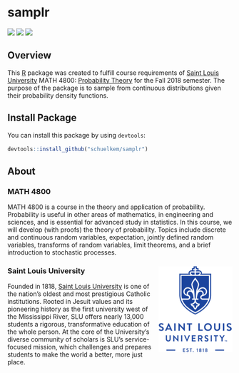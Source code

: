 # samplr
[![](https://img.shields.io/badge/MATH-4800-brightgreen.svg)](https://github.com/schuelkem/samplr/)
[![](https://img.shields.io/badge/status-under%20development-red.svg)](https://github.com/schuelkem/samplr/)
[![](https://img.shields.io/github/last-commit/schuelkem/samplr.svg)](https://github.com/schuelkem/samplr/commits/master)

## Overview
This [R](https://cloud.r-project.org) package was created to fulfill course requirements of [Saint Louis University](https://www.slu.edu) MATH 4800: [Probability Theory](http://stat.slu.edu/~speegled/Fall2018/4800/schedule.html) for the Fall 2018 semester. The purpose of the package is to sample from continuous distributions given their probability density functions.

## Install Package
You can install this package by using `devtools`:

```r
devtools::install_github("schuelkem/samplr")
```

## About

### MATH 4800
MATH 4800 is a course in the theory and application of probability. Probability is useful in other areas of mathematics, in engineering and sciences, and is essential for advanced study in statistics. In this course, we will develop (with proofs) the theory of probability. Topics include discrete and continuous random variables, expectation, jointly defined random variables, transforms of random variables, limit theorems, and a brief introduction to stochastic processes.

### Saint Louis University <img src="/img/sluLogo.png" align="right" />
Founded in 1818, [Saint Louis University](https://www.slu.edu) is one of the nation’s oldest and most prestigious Catholic institutions. Rooted in Jesuit values and its pioneering history as the first university west of the Mississippi River, SLU offers nearly 13,000 students a rigorous, transformative education of the whole person. At the core of the University’s diverse community of scholars is SLU’s service-focused mission, which challenges and prepares students to make the world a better, more just place.
